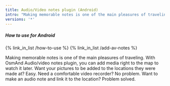 ```yaml
---
title: Audio/Video notes plugin (Android)
intro: "Making memorable notes is one of the main pleasures of traveling"
versions: '*'
---
```

##### How to use for Android
{% link_in_list /how-to-use %}
{% link_in_list /add-av-notes %}

Making memorable notes is one of the main pleasures of traveling. With OsmAnd Audio/video notes plugin, you can add media right to the map to watch it later. Want your pictures to be added to the locations they were made at? Easy. Need a comfortable video recorder? No problem. Want to make an audio note and link it to the location? Problem solved.
